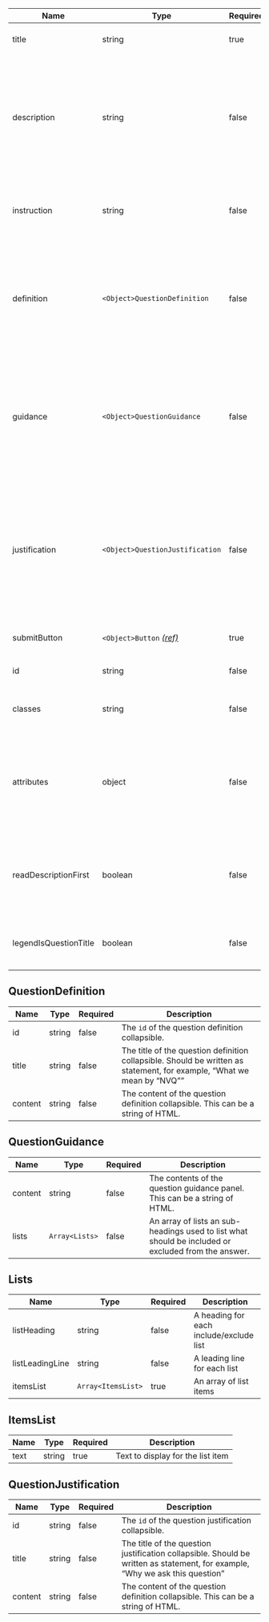 | Name                  | Type                                           | Required | Description                                                                                                                        |
| --------------------- | ---------------------------------------------- | -------- | ---------------------------------------------------------------------------------------------------------------------------------- |
| title                 | string                                         | true     | The question heading                                                                                                               |
| description           | string                                         | false    | The question description to be used to provide added context to the question. This can be a string of HTML.                        |
| instruction           | string                                         | false    | An interviewer instruction. This can be a string of HTML.                                                                          |
| definition            | `<Object>QuestionDefinition`                   | false    | An object for the question definition. To be used to define a word or acronym that is in the question.                             |
| guidance              | `<Object>QuestionGuidance`                     | false    | An object for the question guidance. To be used to state what should be included or excluded from the answer.                      |
| justification         | `<Object>QuestionJustification`                | false    | The question justification. To be used to explain why a question is being asked if there is evidence that users want to know this. |
| submitButton          | `<Object>Button` [_(ref)_](/components/button) | true     | Settings for the submit button.                                                                                                    |
| id                    | string                                         | false    | ID for the wrapping element                                                                                                        |
| classes               | string                                         | false    | Classes to add the wrapping element                                                                                                |
| attributes            | object                                         | false    | HTML attributes (for example, data attributes) to add to the wrapping element                                                      |
| readDescriptionFirst  | boolean                                        | false    | If set to `true` will screen readers will read out question description first                                                      |
| legendIsQuestionTitle | boolean                                        | false    | Creates a `h1` inside the legend [further information](/components/fieldset#legend-as-pagequestion-title)                          |

## QuestionDefinition

| Name    | Type   | Required | Description                                                                                                            |
| ------- | ------ | -------- | ---------------------------------------------------------------------------------------------------------------------- |
| id      | string | false    | The `id` of the question definition collapsible.                                                                       |
| title   | string | false    | The title of the question definition collapsible. Should be written as statement, for example, “What we mean by “NVQ”” |
| content | string | false    | The content of the question definition collapsible. This can be a string of HTML.                                      |

## QuestionGuidance

| Name    | Type           | Required | Description                                                                                         |
| ------- | -------------- | -------- | --------------------------------------------------------------------------------------------------- |
| content | string         | false    | The contents of the question guidance panel. This can be a string of HTML.                          |
| lists   | `Array<Lists>` | false    | An array of lists an sub-headings used to list what should be included or excluded from the answer. |

## Lists

| Name            | Type               | Required | Description                             |
| --------------- | ------------------ | -------- | --------------------------------------- |
| listHeading     | string             | false    | A heading for each include/exclude list |
| listLeadingLine | string             | false    | A leading line for each list            |
| itemsList       | `Array<ItemsList>` | true     | An array of list items                  |

## ItemsList

| Name | Type   | Required | Description                       |
| ---- | ------ | -------- | --------------------------------- |
| text | string | true     | Text to display for the list item |

## QuestionJustification

| Name    | Type   | Required | Description                                                                                                                  |
| ------- | ------ | -------- | ---------------------------------------------------------------------------------------------------------------------------- |
| id      | string | false    | The `id` of the question justification collapsible.                                                                          |
| title   | string | false    | The title of the question justification collapsible. Should be written as statement, for example, “Why we ask this question” |
| content | string | false    | The content of the question definition collapsible. This can be a string of HTML.                                            |
